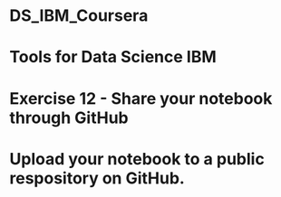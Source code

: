 # DS_IBM_Coursera
# Tools for Data Science IBM

# Exercise 12 - Share your notebook through GitHub
  # Upload your notebook to a public respository on GitHub.
